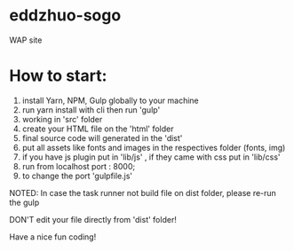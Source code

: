 # eddzhuo-sogo
WAP site

# How to start:

1. install Yarn, NPM, Gulp globally to your machine
2. run yarn install with cli then run 'gulp'
3. working in 'src' folder
4. create your HTML file on the 'html' folder
5. final source code will generated in the 'dist'
6. put all assets like fonts and images in the respectives folder (fonts, img)
7. if you have js plugin put in 'lib/js' , if they came with css put in 'lib/css'
8. run from localhost port : 8000;
9. to change the port 'gulpfile.js'

NOTED: In case the task runner not build file on dist folder, please re-run the gulp

DON'T edit your file directly from 'dist' folder!

Have a nice fun coding!
